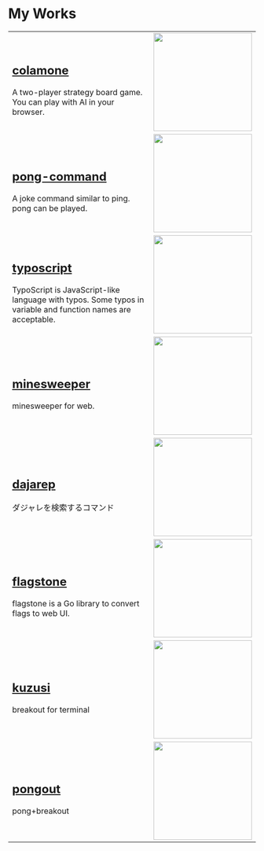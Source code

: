 # My Works

<table>
    <tbody>
        <tr>
            <td>
<h2><a href="https://github.com/kurehajime/colamone_js">colamone</a></h2>
A two-player strategy board game.
You can play with AI in your browser.
            </td>
            <td><img src="https://cloud.githubusercontent.com/assets/4569916/21293734/1ef09862-c570-11e6-9cd7-5e294bd15245.gif" width="200px"  /></td>
        </tr>
        <tr>
            <td>
<h2><a href="https://github.com/kurehajime/pong-command">pong-command</a></h2>
 A joke command similar to ping. pong can be played.
            </td>
            <td><img src="https://cloud.githubusercontent.com/assets/4569916/7273449/e6c410be-e92e-11e4-89dd-ba6903089706.gif" width="200px" /></td>
        </tr>
        <tr>
            <td>
<h2><a href="https://github.com/kurehajime/typoscript">typoscript</a></h2>
TypoScript is JavaScript-like language with typos. Some typos in variable and function names are acceptable.
            </td>
            <td><img src="https://user-images.githubusercontent.com/4569916/146017071-55f3e087-252e-4160-9fc4-7baf6e100f4a.png" width="200px" /></td>
        </tr>
        <tr>
            <td>
<h2><a href="https://github.com/kurehajime/typoscript">minesweeper</a></h2>
minesweeper for web.
            </td>
            <td><img src="https://user-images.githubusercontent.com/4569916/187012334-59a83fc1-2c76-49be-a552-c6bba2692c5a.png" width="200px" /></td>
        </tr>
        <tr>
            <td>
<h2><a href="https://github.com/kurehajime/dajarep">dajarep</a></h2>
ダジャレを検索するコマンド
            </td>
            <td><img src="https://cloud.githubusercontent.com/assets/4569916/9517659/7641d0ca-4cec-11e5-98d6-7b0a64354877.gif" width="200px" /></td>
        </tr>
        <tr>
            <td>
<h2><a href="https://github.com/kurehajime/flagstone">flagstone</a></h2>
flagstone is a Go library to convert flags to web UI.
            </td>
            <td><img src="https://user-images.githubusercontent.com/4569916/74228957-ce9fab80-4d04-11ea-8eb5-2970496e75c5.png" width="200px" /></td>
        </tr>
        <tr>
            <td>
<h2><a href="https://github.com/kurehajime/kuzusi">kuzusi</a></h2>
breakout for terminal
            </td>
            <td><img src="https://cloud.githubusercontent.com/assets/4569916/21080202/d95cf80a-bfec-11e6-9c22-8b7b18d3662c.gif" width="200px" /></td>
        </tr>
        <tr>
            <td>
<h2><a href="https://github.com/kurehajime/pongout">pongout</a></h2>
pong+breakout
            </td>
            <td><img src="https://raw.githubusercontent.com/kurehajime/game-off-2016/master/assets/ss.png" width="200px" /></td>
        </tr>
    </tbody>
</table>
